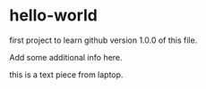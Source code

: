 # hello-world
first project to learn github
version 1.0.0 of this file.

>>>>>>>>>>>>>
Add some additional info here.

>>>>>>>
this is a text piece from laptop.